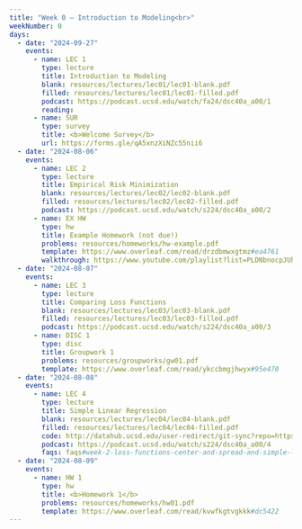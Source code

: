 ```yaml
---
title: "Week 0 – Introduction to Modeling<br>"
weekNumber: 0
days:
  - date: "2024-09-27"
    events:
      - name: LEC 1
        type: lecture
        title: Introduction to Modeling
        blank: resources/lectures/lec01/lec01-blank.pdf
        filled: resources/lectures/lec01/lec01-filled.pdf
        podcast: https://podcast.ucsd.edu/watch/fa24/dsc40a_a00/1
        reading:
      - name: SUR
        type: survey
        title: <b>Welcome Survey</b>
        url: https://forms.gle/qA5xnzXiNZc55nii6
  - date: "2024-08-06"
    events:
      - name: LEC 2
        type: lecture
        title: Empirical Risk Minimization
        blank: resources/lectures/lec02/lec02-blank.pdf
        filled: resources/lectures/lec02/lec02-filled.pdf
        podcast: https://podcast.ucsd.edu/watch/s224/dsc40a_a00/2
      - name: EX HW
        type: hw
        title: Example Homework (not due!)
        problems: resources/homeworks/hw-example.pdf
        template: https://www.overleaf.com/read/drzdbmwxgtmz#ea4761
        walkthrough: https://www.youtube.com/playlist?list=PLDNbnocpJUhYtg3s2__3pbh1kNKYxXaFM
  - date: "2024-08-07"
    events:
      - name: LEC 3
        type: lecture
        title: Comparing Loss Functions
        blank: resources/lectures/lec03/lec03-blank.pdf
        filled: resources/lectures/lec03/lec03-filled.pdf
        podcast: https://podcast.ucsd.edu/watch/s224/dsc40a_a00/3
      - name: DISC 1
        type: disc
        title: Groupwork 1
        problems: resources/groupworks/gw01.pdf
        template: https://www.overleaf.com/read/ykccbmgjhwyx#95e470
  - date: "2024-08-08"
    events:
      - name: LEC 4
        type: lecture
        title: Simple Linear Regression
        blank: resources/lectures/lec04/lec04-blank.pdf
        filled: resources/lectures/lec04/lec04-filled.pdf
        code: http://datahub.ucsd.edu/user-redirect/git-sync?repo=https://github.com/dsc-courses/dsc40a-2024-su-ii&subPath=lectures/lec04/lec04-code.ipynb
        podcast: https://podcast.ucsd.edu/watch/s224/dsc40a_a00/4
        faqs: faqs#week-2-loss-functions-center-and-spread-and-simple-linear-regression
  - date: "2024-08-09"
    events:
      - name: HW 1
        type: hw
        title: <b>Homework 1</b>
        problems: resources/homeworks/hw01.pdf
        template: https://www.overleaf.com/read/kvwfkgtvgkkk#dc5422
---
```

